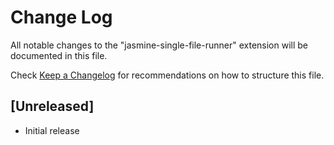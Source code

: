 # Change Log

All notable changes to the "jasmine-single-file-runner" extension will be documented in this file.

Check [Keep a Changelog](http://keepachangelog.com/) for recommendations on how to structure this file.

## [Unreleased]

- Initial release